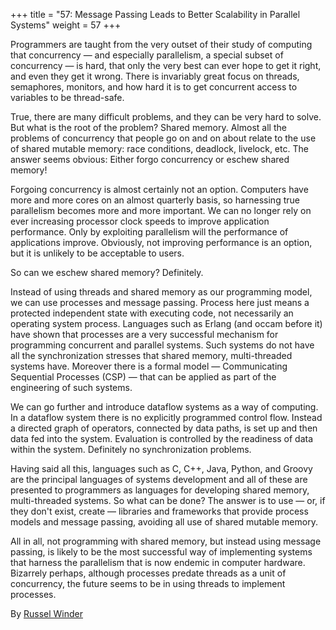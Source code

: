 +++
title = "57: Message Passing Leads to Better Scalability in Parallel Systems"
weight = 57
+++

Programmers are taught from the very outset of their study of computing that concurrency — and especially parallelism, a special subset of concurrency — is hard, that only the very best can ever hope to get it right, and even they get it wrong. There is invariably great focus on threads, semaphores, monitors, and how hard it is to get concurrent access to variables to be thread-safe.

True, there are many difficult problems, and they can be very hard to solve. But what is the root of the problem? Shared memory. Almost all the problems of concurrency that people go on and on about relate to the use of shared mutable memory: race conditions, deadlock, livelock, etc. The answer seems obvious: Either forgo concurrency or eschew shared memory!

Forgoing concurrency is almost certainly not an option. Computers have more and more cores on an almost quarterly basis, so harnessing true parallelism becomes more and more important. We can no longer rely on ever increasing processor clock speeds to improve application performance. Only by exploiting parallelism will the performance of applications improve. Obviously, not improving performance is an option, but it is unlikely to be acceptable to users.

So can we eschew shared memory? Definitely.

Instead of using threads and shared memory as our programming model, we can use processes and message passing. Process here just means a protected independent state with executing code, not necessarily an operating system process. Languages such as Erlang (and occam before it) have shown that processes are a very successful mechanism for programming concurrent and parallel systems. Such systems do not have all the synchronization stresses that shared memory, multi-threaded systems have. Moreover there is a formal model — Communicating Sequential Processes (CSP) — that can be applied as part of the engineering of such systems.

We can go further and introduce dataflow systems as a way of computing. In a dataflow system there is no explicitly programmed control flow. Instead a directed graph of operators, connected by data paths, is set up and then data fed into the system. Evaluation is controlled by the readiness of data within the system. Definitely no synchronization problems.

Having said all this, languages such as C, C++, Java, Python, and Groovy are the principal languages of systems development and all of these are presented to programmers as languages for developing shared memory, multi-threaded systems. So what can be done? The answer is to use — or, if they don't exist, create — libraries and frameworks that provide process models and message passing, avoiding all use of shared mutable memory.

All in all, not programming with shared memory, but instead using message passing, is likely to be the most successful way of implementing systems that harness the parallelism that is now endemic in computer hardware. Bizarrely perhaps, although processes predate threads as a unit of concurrency, the future seems to be in using threads to implement processes.

By [Russel Winder](http://programmer.97things.oreilly.com/wiki/index.php/Russel_Winder)